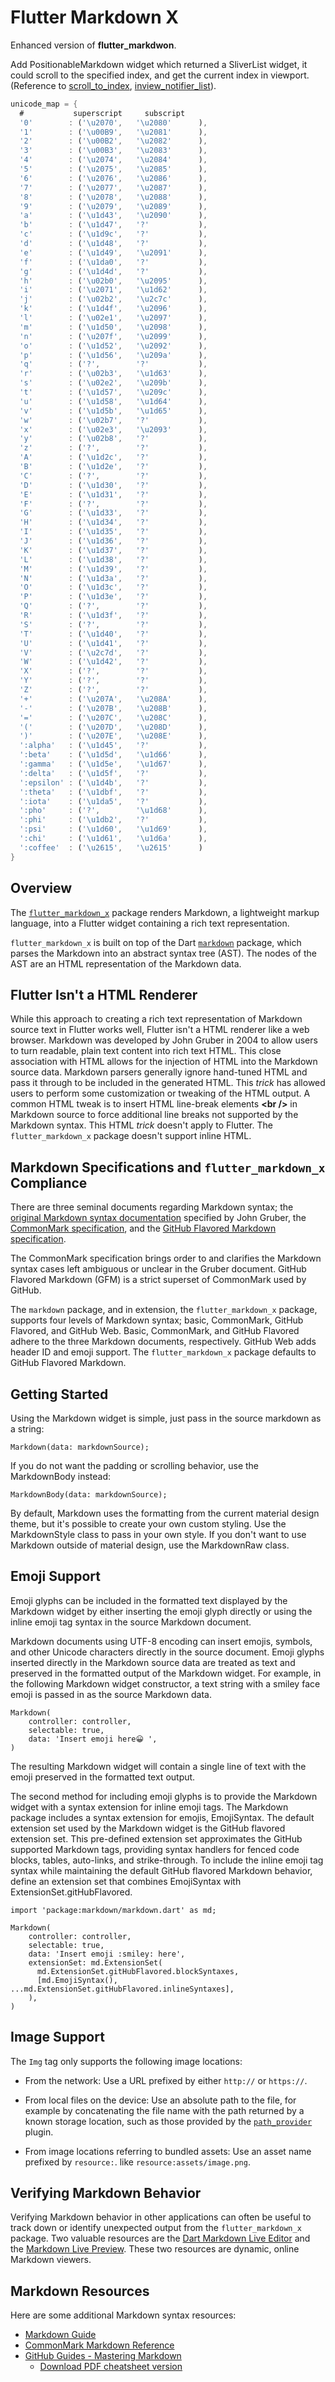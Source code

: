 # Flutter Markdown X

Enhanced version of **flutter_markdwon**.

Add PositionableMarkdown widget which returned a SliverList widget, it could scroll to the specified index, and get the current index in viewport. (Reference to [scroll_to_index](https://github.com/quire-io/scroll-to-index), [inview_notifier_list](https://github.com/rvamsikrishna/inview_notifier_list)).

```dart
unicode_map = {
  #           superscript     subscript
  '0'        : ('\u2070',   '\u2080'      ),
  '1'        : ('\u00B9',   '\u2081'      ),
  '2'        : ('\u00B2',   '\u2082'      ),
  '3'        : ('\u00B3',   '\u2083'      ),
  '4'        : ('\u2074',   '\u2084'      ),
  '5'        : ('\u2075',   '\u2085'      ),
  '6'        : ('\u2076',   '\u2086'      ),
  '7'        : ('\u2077',   '\u2087'      ),
  '8'        : ('\u2078',   '\u2088'      ),
  '9'        : ('\u2079',   '\u2089'      ),
  'a'        : ('\u1d43',   '\u2090'      ),
  'b'        : ('\u1d47',   '?'           ),
  'c'        : ('\u1d9c',   '?'           ),
  'd'        : ('\u1d48',   '?'           ),
  'e'        : ('\u1d49',   '\u2091'      ),
  'f'        : ('\u1da0',   '?'           ),
  'g'        : ('\u1d4d',   '?'           ),
  'h'        : ('\u02b0',   '\u2095'      ),
  'i'        : ('\u2071',   '\u1d62'      ),
  'j'        : ('\u02b2',   '\u2c7c'      ),
  'k'        : ('\u1d4f',   '\u2096'      ),
  'l'        : ('\u02e1',   '\u2097'      ),
  'm'        : ('\u1d50',   '\u2098'      ),
  'n'        : ('\u207f',   '\u2099'      ),
  'o'        : ('\u1d52',   '\u2092'      ),
  'p'        : ('\u1d56',   '\u209a'      ),
  'q'        : ('?',        '?'           ),
  'r'        : ('\u02b3',   '\u1d63'      ),
  's'        : ('\u02e2',   '\u209b'      ),
  't'        : ('\u1d57',   '\u209c'      ),
  'u'        : ('\u1d58',   '\u1d64'      ),
  'v'        : ('\u1d5b',   '\u1d65'      ),
  'w'        : ('\u02b7',   '?'           ),
  'x'        : ('\u02e3',   '\u2093'      ),
  'y'        : ('\u02b8',   '?'           ),
  'z'        : ('?',        '?'           ),
  'A'        : ('\u1d2c',   '?'           ),
  'B'        : ('\u1d2e',   '?'           ),
  'C'        : ('?',        '?'           ),
  'D'        : ('\u1d30',   '?'           ),
  'E'        : ('\u1d31',   '?'           ),
  'F'        : ('?',        '?'           ),
  'G'        : ('\u1d33',   '?'           ),
  'H'        : ('\u1d34',   '?'           ),
  'I'        : ('\u1d35',   '?'           ),
  'J'        : ('\u1d36',   '?'           ),
  'K'        : ('\u1d37',   '?'           ),
  'L'        : ('\u1d38',   '?'           ),
  'M'        : ('\u1d39',   '?'           ),
  'N'        : ('\u1d3a',   '?'           ),
  'O'        : ('\u1d3c',   '?'           ),
  'P'        : ('\u1d3e',   '?'           ),
  'Q'        : ('?',        '?'           ),
  'R'        : ('\u1d3f',   '?'           ),
  'S'        : ('?',        '?'           ),
  'T'        : ('\u1d40',   '?'           ),
  'U'        : ('\u1d41',   '?'           ),
  'V'        : ('\u2c7d',   '?'           ),
  'W'        : ('\u1d42',   '?'           ),
  'X'        : ('?',        '?'           ),
  'Y'        : ('?',        '?'           ),
  'Z'        : ('?',        '?'           ),
  '+'        : ('\u207A',   '\u208A'      ),
  '-'        : ('\u207B',   '\u208B'      ),
  '='        : ('\u207C',   '\u208C'      ),
  '('        : ('\u207D',   '\u208D'      ),
  ')'        : ('\u207E',   '\u208E'      ),
  ':alpha'   : ('\u1d45',   '?'           ),
  ':beta'    : ('\u1d5d',   '\u1d66'      ),
  ':gamma'   : ('\u1d5e',   '\u1d67'      ),
  ':delta'   : ('\u1d5f',   '?'           ),
  ':epsilon' : ('\u1d4b',   '?'           ),
  ':theta'   : ('\u1dbf',   '?'           ),
  ':iota'    : ('\u1da5',   '?'           ),
  ':pho'     : ('?',        '\u1d68'      ),
  ':phi'     : ('\u1db2',   '?'           ),
  ':psi'     : ('\u1d60',   '\u1d69'      ),
  ':chi'     : ('\u1d61',   '\u1d6a'      ),
  ':coffee'  : ('\u2615',   '\u2615'      )
}

```

## Overview

The [`flutter_markdown_x`](https://pub.dev/packages/flutter_markdown_x) package
renders Markdown, a lightweight markup language, into a Flutter widget
containing a rich text representation.

`flutter_markdown_x` is built on top of the Dart
[`markdown`](https://pub.dev/packages/markdown) package, which parses
the Markdown into an abstract syntax tree (AST). The nodes of the AST are an
HTML representation of the Markdown data.

## Flutter Isn't a HTML Renderer

While this approach to creating a rich text representation of Markdown source
text in Flutter works well, Flutter isn't a HTML renderer like a web browser.
Markdown was developed by John Gruber in 2004 to allow users to turn readable,
plain text content into rich text HTML. This close association with HTML allows
for the injection of HTML into the Markdown source data. Markdown parsers
generally ignore hand-tuned HTML and pass it through to be included in the
generated HTML. This _trick_ has allowed users to perform some customization
or tweaking of the HTML output. A common HTML tweak is to insert HTML line-break
elements **\<br />** in Markdown source to force additional line breaks not
supported by the Markdown syntax. This HTML _trick_ doesn't apply to Flutter. The
`flutter_markdown_x` package doesn't support inline HTML.

## Markdown Specifications and `flutter_markdown_x` Compliance

There are three seminal documents regarding Markdown syntax; the
[original Markdown syntax documentation](https://daringfireball.net/projects/markdown/syntax)
specified by John Gruber, the
[CommonMark specification](https://spec.commonmark.org/0.29/), and the
[GitHub Flavored Markdown specification](https://github.github.com/gfm/).

The CommonMark specification brings order to and clarifies the Markdown syntax
cases left ambiguous or unclear in the Gruber document. GitHub Flavored
Markdown (GFM) is a strict superset of CommonMark used by GitHub.

The `markdown` package, and in extension, the `flutter_markdown_x` package, supports
four levels of Markdown syntax; basic, CommonMark, GitHub Flavored, and GitHub
Web. Basic, CommonMark, and GitHub Flavored adhere to the three Markdown
documents, respectively. GitHub Web adds header ID and emoji support. The
`flutter_markdown_x` package defaults to GitHub Flavored Markdown.

## Getting Started

Using the Markdown widget is simple, just pass in the source markdown as a
string:

    Markdown(data: markdownSource);

If you do not want the padding or scrolling behavior, use the MarkdownBody
instead:

    MarkdownBody(data: markdownSource);

By default, Markdown uses the formatting from the current material design theme,
but it's possible to create your own custom styling. Use the MarkdownStyle class
to pass in your own style. If you don't want to use Markdown outside of material
design, use the MarkdownRaw class.

## Emoji Support

Emoji glyphs can be included in the formatted text displayed by the Markdown
widget by either inserting the emoji glyph directly or using the inline emoji
tag syntax in the source Markdown document.

Markdown documents using UTF-8 encoding can insert emojis, symbols, and other
Unicode characters directly in the source document. Emoji glyphs inserted
directly in the Markdown source data are treated as text and preserved in the
formatted output of the Markdown widget. For example, in the following Markdown
widget constructor, a text string with a smiley face emoji is passed in as the
source Markdown data.

```
Markdown(
    controller: controller,
    selectable: true,
    data: 'Insert emoji here😀 ',
)
```

The resulting Markdown widget will contain a single line of text with the
emoji preserved in the formatted text output.

The second method for including emoji glyphs is to provide the Markdown
widget with a syntax extension for inline emoji tags. The Markdown
package includes a syntax extension for emojis, EmojiSyntax. The default
extension set used by the Markdown widget is the GitHub flavored extension
set. This pre-defined extension set approximates the GitHub supported
Markdown tags, providing syntax handlers for fenced code blocks, tables,
auto-links, and strike-through. To include the inline emoji tag syntax
while maintaining the default GitHub flavored Markdown behavior, define
an extension set that combines EmojiSyntax with ExtensionSet.gitHubFlavored.

```
import 'package:markdown/markdown.dart' as md;

Markdown(
    controller: controller,
    selectable: true,
    data: 'Insert emoji :smiley: here',
    extensionSet: md.ExtensionSet(
      md.ExtensionSet.gitHubFlavored.blockSyntaxes,
      [md.EmojiSyntax(), ...md.ExtensionSet.gitHubFlavored.inlineSyntaxes],
    ),
)
```

## Image Support

The `Img` tag only supports the following image locations:

- From the network: Use a URL prefixed by either `http://` or `https://`.

- From local files on the device: Use an absolute path to the file, for example by
  concatenating the file name with the path returned by a known storage location,
  such as those provided by the [`path_provider`](https://pub.dartlang.org/packages/path_provider)
  plugin.

- From image locations referring to bundled assets: Use an asset name prefixed by `resource:`.
  like `resource:assets/image.png`.

## Verifying Markdown Behavior

Verifying Markdown behavior in other applications can often be useful to track
down or identify unexpected output from the `flutter_markdown_x` package. Two
valuable resources are the
[Dart Markdown Live Editor](https://dart-lang.github.io/markdown/) and the
[Markdown Live Preview](https://markdownlivepreview.com/). These two resources
are dynamic, online Markdown viewers.

## Markdown Resources

Here are some additional Markdown syntax resources:

- [Markdown Guide](https://www.markdownguide.org/)
- [CommonMark Markdown Reference](https://commonmark.org/help/)
- [GitHub Guides - Mastering Markdown](https://guides.github.com/features/mastering-markdown/#GitHub-flavored-markdown)
  - [Download PDF cheatsheet version](https://guides.github.com/pdfs/markdown-cheatsheet-online.pdf)

